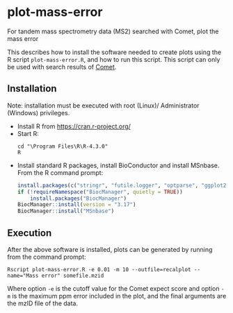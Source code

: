 # plot-mass-error
For tandem mass spectrometry data (MS2) searched with Comet, plot the mass error

This describes how to install the software needed to create plots using the R script `plot-mass-error.R`, and how to run this script.
This script can only be used with search results of [Comet](https://uwpr.github.io/Comet/).

## Installation

Note: installation must be executed with root (Linux)/ Administrator (Windows) privileges.

* Install R from https://cran.r-project.org/ 
* Start R:
    ```
    cd "\Program Files\R\R-4.3.0"
    R
    ```
* Install standard R packages, install BioConductor and install MSnbase. From the R command prompt:
    ```R
    install.packages(c("stringr", "futile.logger", "optparse", "ggplot2", "gridExtra"))
    if (!requireNamespace("BiocManager", quietly = TRUE))
        install.packages("BiocManager")
    BiocManager::install(version = "3.17")
    BiocManager::install("MSnbase")
    ```

## Execution

After the above software is installed, plots can be generated by running from the command prompt:

```
Rscript plot-mass-error.R -e 0.01 -m 10 --outfile=recalplot --name="Mass error" somefile.mzid
```

Where option `-e` is the cutoff value for the Comet expect score and option `-m` is the maximum ppm error included in the plot,
and the final arguments are the mzID file of the data.

